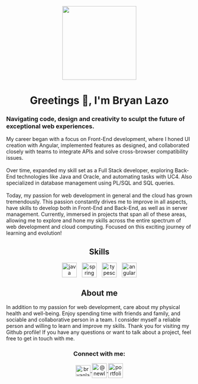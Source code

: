 <div align="center">
  <img
    src="https://media.tenor.com/nPxAn9NBqfIAAAAC/beavis-computer.gif"
    width="200"
  />
  <h1 align="center">Greetings 👋, I'm Bryan Lazo</h1>
  <h3 align="left">Navigating code, design and creativity to sculpt the future of exceptional web experiences.</h3>
</div>

<p align="left">
My career began with a focus on Front-End development, where I honed UI creation with Angular, implemented features as designed, and collaborated closely with teams to integrate APIs and solve cross-browser compatibility issues.
<br />
<br />
Over time, expanded my skill set as a Full Stack developer, exploring Back-End technologies like Java and Oracle, and automating tasks with UC4. Also specialized in database management using PL/SQL and SQL queries.
<br />
<br />
Today, my passion for web development in general and the cloud has grown tremendously. This passion constantly drives me to improve in all aspects, have skills to develop both in Front-End and Back-End, as well as in server management. Currently, immersed in projects that span all of these areas, allowing me to explore and hone my skills across the entire spectrum of web development and cloud computing. Focused on this exciting journey of learning and evolution! 
</p>
<div>
  <h2 align="center">Skills</h2>
    <div align="center" style="display: flex; gap: 1em; justify-content: center;">
      <a href="https://www.java.com" target="_blank" rel="noreferrer">
        <img
          src="https://www.vectorlogo.zone/logos/java/java-icon.svg"
          alt="java"
          width="40"
          height="40"
        />
      </a>
      <a href="https://spring.io/" target="_blank" rel="noreferrer">
        <img
          src="https://www.vectorlogo.zone/logos/springio/springio-icon.svg"
          alt="spring"
          width="40"
          height="40"
        />
      </a>
      <a
        href="https://www.typescriptlang.org/"
        target="_blank"
        rel="noreferrer"
      >
        <img
          src="https://www.vectorlogo.zone/logos/typescriptlang/typescriptlang-icon.svg"
          alt="typescript"
          width="40"
          height="40"
        />
      </a>
      <a href="https://angular.io" target="_blank" rel="noreferrer">
        <img
          src="https://www.vectorlogo.zone/logos/angular/angular-icon.svg"
          alt="angular"
          width="40"
          height="40"
        />
      </a>
  </div>
</div>

<div align="center">
  <h2 align="center">About me</h2>
  <p align="left">
    In addition to my passion for web development, care about my physical
    health and well-being. Enjoy spending time with friends and family, and sociable and collaborative person in a team. I consider myself a
    reliable person and willing to learn and improve my skills.
    Thank you for visiting my Github profile! If you have any questions or want
    to talk about a project, feel free to get in touch with me.
  </p>
</div>

<div>
  <h3 align="center">Connect with me:</h3>
  <p align="center">
    <a href="https://linkedin.com/in/bryanlazodev" target="_blank"  rel="noreferrer">
      <img align="center" src="https://www.vectorlogo.zone/logos/linkedin/linkedin-icon.svg" alt="bryanlazodev" height="30" width="40" />
     </a>
    <a href="https://www.youtube.com/@newlaz" target="_blank"  rel="noreferrer">
      <img align="center" src="https://www.vectorlogo.zone/logos/youtube/youtube-icon.svg" alt="@newlaz" width="40" />
    </a>
    <a href="https://blazo-dev.vercel.app/" target="_blank"  rel="noreferrer">
      <img align="center" src="https://www.svgrepo.com/show/267862/portfolio.svg" alt="portfolio" width="40" />
    </a>
  </p>
<div>
